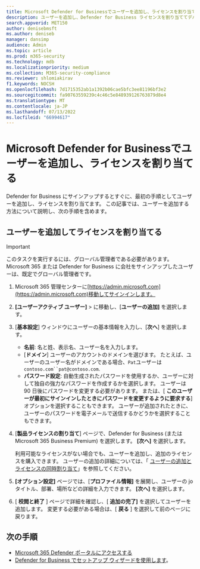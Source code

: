 ```yaml
---
title: Microsoft Defender for Businessでユーザーを追加し、ライセンスを割り当てる
description: ユーザーを追加し、Defender for Business ライセンスを割り当ててデバイスを保護する
search.appverid: MET150
author: denisebmsft
ms.author: deniseb
manager: dansimp
audience: Admin
ms.topic: article
ms.prod: m365-security
ms.technology: mdb
ms.localizationpriority: medium
ms.collection: M365-security-compliance
ms.reviewer: shlomiakirav
f1.keywords: NOCSH
ms.openlocfilehash: 7d1715352ab1a1392b06cae5bfc3ee81196bf3e2
ms.sourcegitcommit: fa90763559239c4c46c5e848939126763879d8e4
ms.translationtype: MT
ms.contentlocale: ja-JP
ms.lasthandoff: 07/13/2022
ms.locfileid: "66994617"
---
```

# <a name="add-users-and-assign-licenses-in-microsoft-defender-for-business"></a>Microsoft Defender for Businessでユーザーを追加し、ライセンスを割り当てる

Defender for Business にサインアップするとすぐに、最初の手順としてユーザーを追加し、ライセンスを割り当てます。 この記事では、ユーザーを追加する方法について説明し、次の手順を含めます。

## <a name="add-users-and-assign-licenses"></a>ユーザーを追加してライセンスを割り当てる

> [!IMPORTANT]
> このタスクを実行するには、グローバル管理者である必要があります。  Microsoft 365 または Defender for Business に会社をサインアップしたユーザーは、既定でグローバル管理者です。

1. Microsoft 365 管理センターに[https://admin.microsoft.com](https://admin.microsoft.com)移動してサインインします。

2. **[ユーザーアクティブ ユーザー]** >  に移動し、[**ユーザーの追加]** を選択します。

3. [**基本設定**] ウィンドウにユーザーの基本情報を入力し、[**次へ**] を選択します。

   - **名前**: 名と姓、表示名、ユーザー名を入力します。
   - [**ドメイン**] ユーザーのアカウントのドメインを選びます。 たとえば、ユーザーのユーザー名がドメインである場合、`Pat`ユーザーは `contoso.com``pat@contoso.com`.
   - **パスワード設定**: 自動生成されたパスワードを使用するか、ユーザーに対して独自の強力なパスワードを作成するかを選択します。 ユーザーは 90 日後にパスワードを変更する必要があります。 または、[ **このユーザーが最初にサインインしたときにパスワードを変更するように要求する**] オプションを選択することもできます。 ユーザーが追加されたときに、ユーザーのパスワードを電子メールで送信するかどうかを選択することもできます。

4. [**製品ライセンスの割り当て**] ページで、Defender for Business (または Microsoft 365 Business Premium) を選択します。 **[次へ]** を選択します。 

   利用可能なライセンスがない場合でも、ユーザーを追加し、追加のライセンスを購入できます。 ユーザーの追加の詳細については、「 [ユーザーの追加とライセンスの同時割り当て](../../admin/add-users/add-users.md)」を参照してください。

5. **[オプション設定]** ページでは、[**プロファイル情報]** を展開し、ユーザーの jo タイトル、部署、場所などの詳細を入力できます。 **[次へ]** を選択します。

6. [ **校閲と終了** ] ページで詳細を確認し、[ **追加の完了]** を選択してユーザーを追加します。 変更する必要がある場合は、[ **戻る** ] を選択して前のページに戻ります。

## <a name="next-steps"></a>次の手順

- [Microsoft 365 Defender ポータルにアクセスする](mdb-get-started.md)
- [Defender for Business でセットアップ ウィザードを使用します](mdb-use-wizard.md)。